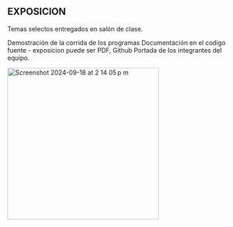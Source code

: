 ## EXPOSICION

Temas selectos entregados en salón de clase.

Demostración de la corrida de los programas
Documentación en el codigo fuente - exposicion puede ser PDF, Github
Portada de los integrantes del equipo.


<img width="341" alt="Screenshot 2024-09-18 at 2 14 05 p m" src="https://github.com/user-attachments/assets/9f05df81-4a37-43c3-8000-3d9086180252">
